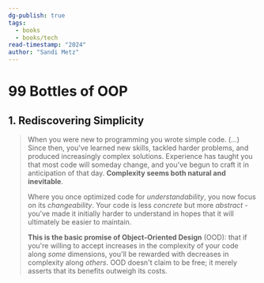 ```yaml
---
dg-publish: true
tags:
  - books
  - books/tech
read-timestamp: "2024"
author: "Sandi Metz"
---
```


# 99 Bottles of OOP

## 1. Rediscovering Simplicity

> When you were new to programming you wrote simple code. (...) Since then, you've learned new skills, tackled harder problems, and produced increasingly complex solutions. Experience has taught you that most code will someday change, and you've begun to craft it in anticipation of that day. **Complexity seems both natural and inevitable**.
> 
> Where you once optimized code for *understandability*, you now focus on its *changeability*. Your code is less *concrete* but more *abstract* - you've made it initially harder to understand in hopes that it will ultimately be easier to maintain.
> 
> **This is the basic promise of Object-Oriented Design** (OOD): that if you're willing to accept increases in the complexity of your code along *some* dimensions, you'll be rewarded with decreases in complexity along *others*.  OOD doesn't claim to be free; it merely asserts that its benefits outweigh its costs.


